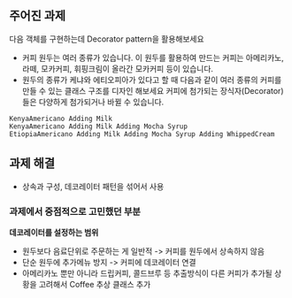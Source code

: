 ## 주어진 과제
다음 객체를 구현하는데 Decorator pattern을 활용해보세요
- 커피 원두는 여러 종류가 있습니다. 이 원두를 활용하여 만드는 커피는 아메리카노, 라떼, 모카커피, 휘핑크림이 올라간 모카커피 등이 있습니다.
- 원두의 종류가 케냐와 에티오피아가 있다고 할 때 다음과 같이 여러 종류의 커피를 만들 수 있는 클래스 구조를 디자인 해보세요 커피에 첨가되는 장식자(Decorator)들은 다양하게 첨가되거나 바뀔 수 있습니다.

``` KenyaAmericano
KenyaAmericano Adding Milk
KenyaAmericano Adding Milk Adding Mocha Syrup
EtiopiaAmericano Adding Milk Adding Mocha Syrup Adding WhippedCream
```

## 과제 해결
- 상속과 구성, 데코레이터 패턴을 섞어서 사용

### 과제에서 중점적으로 고민했던 부분
**데코레이터를 설정하는 범위**

- 원두보다 음료단위로 주문하는 게 일반적 -> 커피를 원두에서 상속하지 않음
- 단순 원두에 추가메뉴 방지 -> 커피에 데코레이터 연결
- 아메리카노 뿐만 아니라 드립커피, 콜드브루 등 추출방식이 다른 커피가 추가될 상황을 고려해서 Coffee 추상 클래스 추가